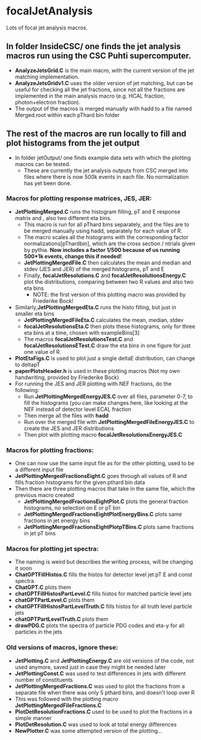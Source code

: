 # focalJetAnalysis
Lots of focal jet analysis macros.

## In folder InsideCSC/ one finds the jet analysis macros run using the CSC Puhti supercomputer.
  - **AnalyzeJetsGrid.C** is the main macro, with the current version of the jet matching implementation. 
  - **AnalyzeJetsGridv1.C** uses the older version of jet matching, but can be useful for checking all the jet fractions, since not all the fractions are implemented in the main analysis macro (e.g. HCAL fraction, photon+electron fraction).
  - The output of the macros is merged manually with hadd to a file named Merged.root within each pThard bin folder

## The rest of the macros are run locally to fill and plot histograms from the jet output
  - In folder jetOutput/ one finds example data sets with which the plotting macros can be tested.
      - These are currently the jet analysis outputs from CSC merged into files where there is now 500k events in each file. No normalization has yet been done.

 ### Macros for plotting response matrices, JES, JER:
  - **JetPlottingMerged.C** runs the histogram filling, pT and E response matrix and , also two different eta bins.
    - This macro is run for all pThard bins separately, and the files are to be merged manually using hadd, separately for each value of R. 
    - The macro scales all the histograms with the corresponding factor normalizations[pThardbin], which are the cross section / ntrials given by pythia. **Now includes a factor 1/500 because of us running 500*1k events, change this if needed!**
    - **JetPlottingMergedFile.C** then calculates the mean and median and stdev (JES and JER) of the merged histograms, pT and E
    - Finally, **focalJetResolutions.C** and **focalJetResolutionsEnergy.C** plot the distributions, comparing between two R values and also two eta bins
      - NOTE: the first version of this plotting macro was provided by Friederike Bock!
  - Similarly,**JetPlottingMergedEta.C** runs the histo filling, but just in smaller eta bins
    - **JetPlottingMergedFileEta.C** calculates the mean, median, stdev
    - **focalJetResolutionsEta.C** then plots these histograms, only for three eta bins at a time, chosen with exampleBins[3]
    - The macros **focalJetResolutionsTest.C** and **focalJetResolutionsETest.C** draw the eta bins in one figure for just one value of R.
  - **PlotEtaFigs.C** is used to plot just a single deltaE distribution, can change to deltapT
  - **paperPlotsHeader.h** is used in these plotting macros (Not my own handwriting, provided by Friederike Bock)
  - For running the JES and JER plotting with NEF fractions, do the following:
      - Run **JetPlottingMergedEnergyJES.C** over all files, parameter 0-7, to fill the histograms (you can make changes here, like looking at the NEF instead of detector level ECAL fraction
      - Then merge all the files with **hadd**
      - Run over the merged file with **JetPlottingMergedFileEnergyJES.C** to create the JES and JER distributions
      - Then plot with plotting macro **focalJetResolutionsEnergyJES.C** 

  ### Macros for plotting fractions:
  - One can now use the same input file as for the other plotting, used to be a different input file
  - **JetPlottingMergedFractionsEight.C** goes through all values of R and fills fraction histograms for the given pthard bin data
  - Then there are three plotting macros that take in the same file, which the previous macro created
    -  **JetPlottingMergedFractionsEightPlot.C** plots the general fraction histograms, no selection on E or pT bin
    -  **JetPlottingMergedFractionsEightPlotEnergyBins.C** plots same fractions in jet energy bins
    -  **JetPlottingMergedFractionsEightPlotpTBins.C** plots same fractions in jet pT bins

    
### Macros for plotting jet spectra:
  - The naming is weird but describes the writing process, will be changing it soon
  - **ChatGPTFillHistos.C** fills the histos for detector level jet pT E and const spectra
  - **ChatGPT.C** plots them
  - **chatGPTFillHistosPartLevel.C** fills histos for matched particle level jets
  - **chatGPTPartLevel.C** plots them
  - **chatGPTFillHistosPartLevelTruth.C** fills histos for all truth level particle jets
  - **chatGPTPartLevelTruth.C** plots them
  - **drawPDG.C** plots the spectra of particle PDG codes and eta-y for all particles in the jets

### Old versions of macros, ignore these:
  - **JetPlotting.C** and **JetPlottingEnergy.C** are old versions of the code, not used anymore, saved just in case they might be needed later
  - **JetPlottingConst.C** was used to test differences in jets with different number of constituents
  - **JetPlottingMergedFractions.C** was used to plot the fractions from a separate file when there was only 5 pthard bins, and doesn't loop over R
  - This was followed with the plotting macro **JetPlottingMergedFileFractions.C**
  - **PlotDetResolutionFractions.C** used to be used to plot the fractions in a simple manner
  - **PlotDetResolution.C** was used to look at total energy differences
  - **NewPlotter.C** was some attempted version of the plotting...

